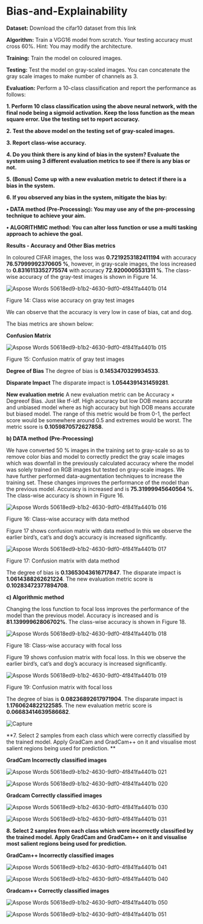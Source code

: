 # Bias-and-Explainability

**Dataset:** Download the cifar10 dataset from this link

**Algorithm:** Train a VGG16 model from scratch. Your testing accuracy must cross 60%. Hint: You may
modify the architecture.

**Training:** Train the model on coloured images.

**Testing:** Test the model on gray-scaled images. You can concatenate the gray scale images to make number of
channels as 3.

**Evaluation:** Perform a 10-class classification and report the performance as follows:

**1. Perform 10 class classification using the above neural network, with the final node being a sigmoid
activation. Keep the loss function as the mean square error. Use the testing set to report accuracy.**

**2. Test the above model on the testing set of gray-scaled images.**

**3. Report class-wise accuracy.**

**4.  Do you think there is any kind of bias in the system? Evaluate the system using 3 different evaluation
metrics to see if there is any bias or not.** 

**5. (Bonus) Come up with a new evaluation metric to detect if there is a bias in the system.**

**6. If you observed any bias in the system, mitigate the bias by:**

**• DATA method (Pre-Processing): You may use any of the pre-processing technique to achieve your aim.**

**• ALGORITHMIC method: You can alter loss function or use a multi tasking approach to achieve the goal.**

**Results - Accuracy and Other Bias metrics**

In coloured CIFAR images, the loss was **0.7219253182411194** with accuracy
**76.57999992370605 %**, however, in gray-scale images, the loss increased to
**0.8316113352775574** with accuracy **72.9200005531311 %**.
The class-wise accuracy of the gray-test images is shown in Figure 14.

![Aspose Words 50618ed9-b1b2-4630-9df0-4f841fa4401b 014](https://user-images.githubusercontent.com/59523992/163760193-60501711-c803-4831-932a-b6b066399f45.png)


Figure 14: Class wise accuracy on gray test images

We can observe that the accuracy is very low in case of bias, cat and dog.

The bias metrics are shown below:

**Confusion Matrix**

![Aspose Words 50618ed9-b1b2-4630-9df0-4f841fa4401b 015](https://user-images.githubusercontent.com/59523992/163760228-26a34a27-791f-4fb4-aede-a51420222291.png)

Figure 15: Confusion matrix of gray test images

**Degree of Bias**
The degree of bias is **0.1453470329934533**.

**Disparate Impact**
The disparate impact is **1.0544391431459281**.

**New evaluation metric**
A new evaluation metric can be Accuracy × Degreeof Bias. Just like tf-idf.
High accuracy but low DOB means accurate and unbiased model where as high
accuracy but high DOB means accurate but biased model. The range of this
metric would be from 0-1, the perfect score would be somewhere around 0.5 and
extremes would be worst. The metric ssore is **0.1059870572627858**.

**b) DATA method (Pre-Processing)**

We have converted 50 % images in the training set to gray-scale so as to remove
color bias and model to correctly predict the gray scale images which was downfall in the previously calculated accuracy where the model was solely trained on
RGB images but tested on gray-scale images. We have further performed data-augmentation techniques to increase the training set. These changes improves
the performance of the model than the previous model. Accuracy is increased
and is **75.31999945640564 %**. The class-wise accuracy is shown in Figure 16.

![Aspose Words 50618ed9-b1b2-4630-9df0-4f841fa4401b 016](https://user-images.githubusercontent.com/59523992/163760390-6d4c17f1-f6de-40e2-9091-0dd18e47c345.png)

Figure 16: Class-wise accuracy with data method

Figure 17 shows confusion matrix with data method In this we observe the
earlier bird’s, cat’s and dog’s accuracy is increased significantly.

![Aspose Words 50618ed9-b1b2-4630-9df0-4f841fa4401b 017](https://user-images.githubusercontent.com/59523992/163760476-e3edf075-2916-4aab-abb5-113d5f41503e.png)

Figure 17: Confusion matrix with data method

The degree of bias is **0.13653043616717847**. The disparate impact is
**1.0614388262621224**. The new evaluation metric score is **0.10283472377894708**.

**c) Algorithmic method**

Changing the loss function to focal loss improves the performance of the model
than the previous model. Accuracy is increased and is **81.13999962806702%**. The class-wise accuracy is shown in Figure 18.

![Aspose Words 50618ed9-b1b2-4630-9df0-4f841fa4401b 018](https://user-images.githubusercontent.com/59523992/163760770-77382e17-2cca-44ab-b627-b8d029188fac.png)


Figure 18: Class-wise accuracy with focal loss

Figure 19 shows confusion matrix with focal loss. In this we observe the
earlier bird’s, cat’s and dog’s accuracy is increased significantly.

![Aspose Words 50618ed9-b1b2-4630-9df0-4f841fa4401b 019](https://user-images.githubusercontent.com/59523992/163760783-765a4151-265c-42bc-ba8b-8699979ce7e1.png)

Figure 19: Confusion matrix with focal loss

The degree of bias is **0.08236892617971904**. The disparate impact is **1.1760624822122585**. The new evaluation metric score is **0.06683414639586682**.


![Capture](https://user-images.githubusercontent.com/59523992/163761191-868bddf8-f9a4-43c4-a587-d44e2915a58b.PNG)


**7. Select 2 samples from each class which were correctly classified by the trained model. Apply GradCam and GradCam++ on it and visualise most salient regions being used for prediction. **

**GradCam Incorrectly classified images**

![Aspose Words 50618ed9-b1b2-4630-9df0-4f841fa4401b 021](https://user-images.githubusercontent.com/59523992/163761816-5528304c-14eb-42f1-8534-381b8a412c1f.png)

![Aspose Words 50618ed9-b1b2-4630-9df0-4f841fa4401b 020](https://user-images.githubusercontent.com/59523992/163761818-02840811-d9c7-4199-96e9-0e21008a9747.png)

**Gradcam Correctly classified images**

![Aspose Words 50618ed9-b1b2-4630-9df0-4f841fa4401b 030](https://user-images.githubusercontent.com/59523992/163761884-0abd5aa7-a587-4843-9e18-85c7841981a8.png)

![Aspose Words 50618ed9-b1b2-4630-9df0-4f841fa4401b 031](https://user-images.githubusercontent.com/59523992/163761897-ef6da3c7-959d-4da1-bed2-1a3fd8fa7eb4.png)

**8. Select 2 samples from each class which were incorrectly classified by the trained model. Apply GradCam and GradCam++ on it and visualise most salient regions being used for prediction.**

**GradCam++ Incorrectly classified images**

![Aspose Words 50618ed9-b1b2-4630-9df0-4f841fa4401b 041](https://user-images.githubusercontent.com/59523992/163761945-337d19f5-424b-48da-933e-f0a19233c675.png)

![Aspose Words 50618ed9-b1b2-4630-9df0-4f841fa4401b 040](https://user-images.githubusercontent.com/59523992/163761952-1b3ef5ff-cfa7-4585-b935-a84b6229182c.png)

**Gradcam++ Correctly classified images**

![Aspose Words 50618ed9-b1b2-4630-9df0-4f841fa4401b 050](https://user-images.githubusercontent.com/59523992/163762020-003d3b15-49be-419d-9e8d-e0a1f99d198b.png)

![Aspose Words 50618ed9-b1b2-4630-9df0-4f841fa4401b 051](https://user-images.githubusercontent.com/59523992/163762029-0f295d7d-86d3-4e5a-9562-18c89f27949b.png)


